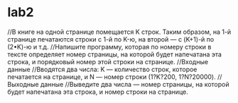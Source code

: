 # lab2
//В книге на одной странице помещается K строк. Таким образом, на 1-й странице печатаются строки с 1-й по K-ю, на второй — с (K+1)-й по (2•K)-ю и т.д. 
//Напишите программу, которая по номеру строки в тексте определяет номер страницы, на которой будет напечатана эта строка, и порядковый номер этой строки на странице.
//Входные данные
//Вводятся два числа: K — количество строк, которое печатается на странице, и N — номер строки (1?K?200, 1?N?20000).
//Выходные данные
//Выведите два числа — номер страницы, на которой будет напечатана эта строка, и номер строки на странице.

